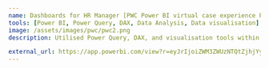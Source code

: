 ```yaml
---
name: Dashboards for HR Manager [PWC Power BI virtual case experience Part 2]
tools: [Power BI, Power Query, DAX, Data Analysis, Data visualisation]
image: /assets/images/pwc/pwc2.png
description: Utilised Power Query, DAX, and visualisation tools within Power BI to create visualizations to represent HR data, particularly focusing on gender-related KPIs.

external_url: https://app.powerbi.com/view?r=eyJrIjoiZWM3ZWUzNTQtZjhjYy00YThjLWFiY2UtOWJmMmE3MGI2M2FlIiwidCI6ImNhYmFmZjVlLWExMTMtNDJhMS1iMjliLTIwMDk2N2M0NTZmYSIsImMiOjEwfQ%3D%3D
---
```


